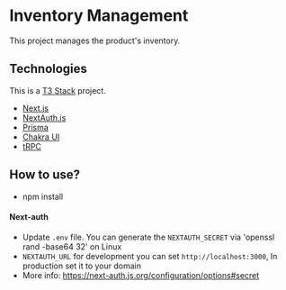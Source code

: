 # Inventory Management
This project manages the product's inventory.


## Technologies

This is a [T3 Stack](https://create.t3.gg/) project.


- [Next.js](https://nextjs.org)
- [NextAuth.js](https://next-auth.js.org)
- [Prisma](https://prisma.io)
- [Chakra UI](https://chakra-ui.com/)
- [tRPC](https://trpc.io)

## How to use?

- npm install

#### Next-auth
- Update ``.env`` file. You can generate the ``NEXTAUTH_SECRET`` via 'openssl rand -base64 32' on Linux
- `` NEXTAUTH_URL ``
for development you can set ``http://localhost:3000``, In production set it to your domain
- More info: https://next-auth.js.org/configuration/options#secret








